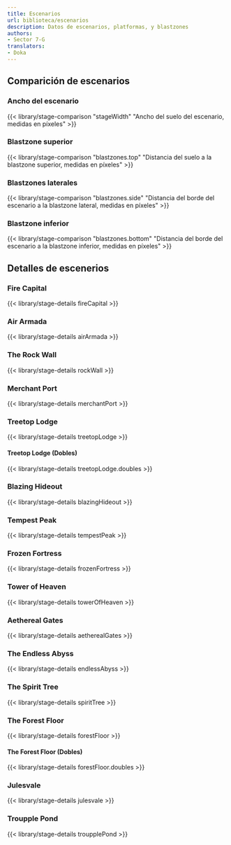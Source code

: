 ```yaml
---
title: Escenarios
url: biblioteca/escenarios
description: Datos de escenarios, platformas, y blastzones
authors:
- Sector 7-G
translators:
- Doka
---
```


## Comparición de escenarios
### Ancho del escenario
{{< library/stage-comparison "stageWidth" "Ancho del suelo del escenario, medidas en píxeles" >}}
### Blastzone superior
{{< library/stage-comparison "blastzones.top" "Distancia del suelo a la blastzone superior, medidas en píxeles" >}}
### Blastzones laterales
{{< library/stage-comparison "blastzones.side" "Distancia del borde del escenario a la blastzone lateral, medidas en píxeles" >}}
### Blastzone inferior
{{< library/stage-comparison "blastzones.bottom" "Distancia del borde del escenario a la blastzone inferior, medidas en píxeles" >}}

## Detalles de escenerios
### Fire Capital
{{< library/stage-details fireCapital >}}
### Air Armada
{{< library/stage-details airArmada >}}
### The Rock Wall
{{< library/stage-details rockWall >}}
### Merchant Port
{{< library/stage-details merchantPort >}}
### Treetop Lodge
{{< library/stage-details treetopLodge >}}
#### Treetop Lodge (Dobles)
{{< library/stage-details treetopLodge.doubles >}}
### Blazing Hideout
{{< library/stage-details blazingHideout >}}
### Tempest Peak
{{< library/stage-details tempestPeak >}}
### Frozen Fortress
{{< library/stage-details frozenFortress >}}
### Tower of Heaven
{{< library/stage-details towerOfHeaven >}}
### Aethereal Gates
{{< library/stage-details aetherealGates >}}
### The Endless Abyss
{{< library/stage-details endlessAbyss >}}
### The Spirit Tree
{{< library/stage-details spiritTree >}}
### The Forest Floor
{{< library/stage-details forestFloor >}}
#### The Forest Floor (Dobles)
{{< library/stage-details forestFloor.doubles >}}
### Julesvale
{{< library/stage-details julesvale >}}
### Troupple Pond
{{< library/stage-details troupplePond >}}
